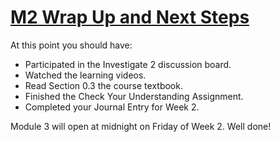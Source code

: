 # [M2 Wrap Up and Next Steps](https://csusb.instructure.com/courses/15759/modules/items/1037424) 

At this point you should have:

-   Participated in the Investigate 2 discussion board.
-   Watched the learning videos.
-   Read Section 0.3 the course textbook.
-   Finished the Check Your Understanding Assignment.
-   Completed your Journal Entry for Week 2.

Module 3 will open at midnight on Friday of Week 2. Well done!